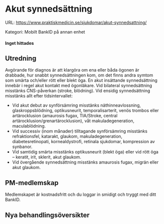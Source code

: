 # Akut synnedsättning

URL: https://www.praktiskmedicin.se/sjukdomar/akut-synnedsattning/



Kategori: Mobilt BankID på annan enhet

#### Inget hittades

## Utredning

Avgörande för diagnos är att klargöra om ena eller båda ögonen är drabbade, hur snabbt synnedsättningen kom, om det finns andra symtom som smärta och/eller rött eller blekt öga. En akut insättande synnedsättning innebär i regel akut kontakt med ögonläkare.
Vid bilateral synnedsättning misstänks CNS-påverkan (stroke, blödning).
Vid ensidig synnedsättning misstänks allt efter tidsintervallet:
* Vid akut debut av synförsämring misstänks näthinneavlossning, glaskroppsblödning, optikusneurit, temporalisarterit, venös trombos eller artärocklusion (amaurosis fugax, TIA/Stroke, central artärocklusion/grenartärocklusion), våt makuladegeneration, maculablödning.
* Vid successiv (inom månader) tilltagande synförsämring misstänks refraktionsfel, katarakt, glaukom, makuladegeneration, diabetesretinopati, kornealdystrofi, retinala sjukdomar, kompression av synbanor.
* Vid samtidig smärta misstänks optikusneurit (blekt öga) eller vid rött öga – keratit, irit, sklerit, akut glaukom.
* Vid övergående synnedsättning misstänks amaurosis fugax, migrän eller akut glaukom.

## PM-medlemskap

Medlemskapet är kostnadsfritt och du loggar in smidigt och tryggt med ditt BankID.

## Nya behandlingsöversikter

